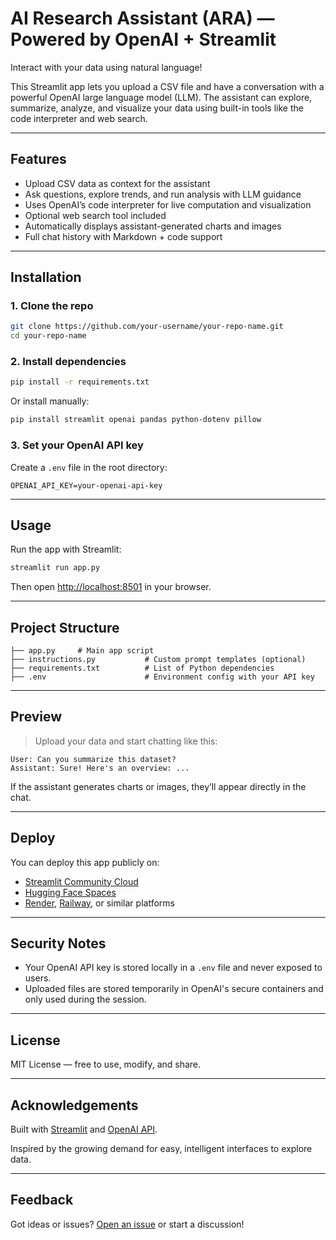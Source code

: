 # AI Research Assistant (ARA) — Powered by OpenAI + Streamlit

Interact with your data using natural language!

This Streamlit app lets you upload a CSV file and have a conversation with a powerful OpenAI large language model (LLM). The assistant can explore, summarize, analyze, and visualize your data using built-in tools like the code interpreter and web search.

---

## Features

- Upload CSV data as context for the assistant
- Ask questions, explore trends, and run analysis with LLM guidance
- Uses OpenAI’s code interpreter for live computation and visualization
- Optional web search tool included
- Automatically displays assistant-generated charts and images
- Full chat history with Markdown + code support

---

## Installation

### 1. Clone the repo

```bash
git clone https://github.com/your-username/your-repo-name.git
cd your-repo-name
````

### 2. Install dependencies

```bash
pip install -r requirements.txt
```

Or install manually:

```bash
pip install streamlit openai pandas python-dotenv pillow
```

### 3. Set your OpenAI API key

Create a `.env` file in the root directory:

```env
OPENAI_API_KEY=your-openai-api-key
```

---

## Usage

Run the app with Streamlit:

```bash
streamlit run app.py
```

Then open [http://localhost:8501](http://localhost:8501) in your browser.

---

## Project Structure

```
├── app.py     # Main app script
├── instructions.py           # Custom prompt templates (optional)
├── requirements.txt          # List of Python dependencies
├── .env                      # Environment config with your API key
```

---

## Preview

> Upload your data and start chatting like this:

```
User: Can you summarize this dataset?
Assistant: Sure! Here's an overview: ...
```

If the assistant generates charts or images, they’ll appear directly in the chat.

---

## Deploy

You can deploy this app publicly on:

* [Streamlit Community Cloud](https://streamlit.io/cloud)
* [Hugging Face Spaces](https://huggingface.co/spaces)
* [Render](https://render.com/), [Railway](https://railway.app/), or similar platforms

---

## Security Notes

* Your OpenAI API key is stored locally in a `.env` file and never exposed to users.
* Uploaded files are stored temporarily in OpenAI's secure containers and only used during the session.

---

## License

MIT License — free to use, modify, and share.

---

## Acknowledgements

Built with [Streamlit](https://streamlit.io/) and [OpenAI API](https://platform.openai.com/).

Inspired by the growing demand for easy, intelligent interfaces to explore data.

---

## Feedback

Got ideas or issues? [Open an issue](https://github.com/your-username/your-repo-name/issues) or start a discussion!

